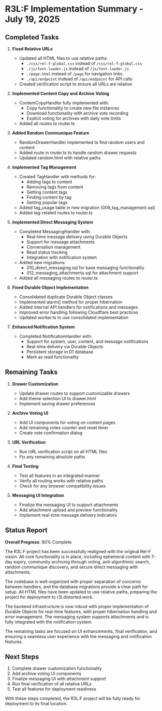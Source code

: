 # R3L:F Implementation Summary - July 19, 2025

## Completed Tasks

1. **Fixed Relative URLs**
   - Updated all HTML files to use relative paths:
     - `./css/rel-f-global.css` instead of `/css/rel-f-global.css`
     - `./js/font-loader.js` instead of `/js/font-loader.js`
     - `./page.html` instead of `/page` for navigation links
     - `./api/endpoint` instead of `/api/endpoint` for API calls
   - Created verification script to ensure all URLs are relative

2. **Implemented Content Copy and Archive Voting**
   - ContentCopyHandler fully implemented with:
     - Copy functionality to create new file instances
     - Download functionality with archive vote recording
     - Explicit voting for archives with daily vote limits
   - Added all routes to router.ts

3. **Added Random Communique Feature**
   - RandomDrawerHandler implemented to find random users and content
   - Added route in router.ts to handle random drawer requests
   - Updated random.html with relative paths

4. **Implemented Tag Management**
   - Created TagHandler with methods for:
     - Adding tags to content
     - Removing tags from content
     - Getting content tags
     - Finding content by tag
     - Getting popular tags
   - Added tag_usage table in new migration (009_tag_management.sql)
   - Added tag-related routes to router.ts

5. **Implemented Direct Messaging System**
   - Completed MessagingHandler with:
     - Real-time message delivery using Durable Objects
     - Support for message attachments
     - Conversation management
     - Read status tracking
     - Integration with notification system
   - Added new migrations:
     - 010_direct_messaging.sql for base messaging functionality
     - 012_messaging_attachments.sql for attachment support
   - Added all messaging routes to router.ts

6. **Fixed Durable Object Implementation**
   - Consolidated duplicate Durable Object classes
   - Implemented alarm() method for proper hibernation
   - Added internal API handlers for notifications and messages
   - Improved error handling following Cloudflare best practices
   - Updated worker.ts to use consolidated implementation

7. **Enhanced Notification System**
   - Completed NotificationHandler with:
     - Support for system, user, content, and message notifications
     - Real-time delivery via Durable Objects
     - Persistent storage in D1 database
     - Mark as read functionality

## Remaining Tasks

1. **Drawer Customization**
   - Update drawer routes to support customizable drawers
   - Add theme selection UI to drawer.html
   - Implement saving drawer preferences

2. **Archive Voting UI**
   - Add UI components for voting on content pages
   - Add remaining votes counter and reset timer
   - Create vote confirmation dialog

3. **URL Verification**
   - Run URL verification script on all HTML files
   - Fix any remaining absolute paths

4. **Final Testing**
   - Test all features in an integrated manner
   - Verify all routing works with relative paths
   - Check for any browser compatibility issues
   
5. **Messaging UI Integration**
   - Finalize the messaging UI to support attachments
   - Add attachment upload and preview functionality
   - Implement real-time message delivery indicators

## Status Report

**Overall Progress**: 90% Complete

The R3L:F project has been successfully realigned with the original Rel-F vision. All core functionality is in place, including ephemeral content with 7-day expiry, community archiving through voting, anti-algorithmic search, random communique discovery, and secure direct messaging with attachments.

The codebase is well-organized with proper separation of concerns between handlers, and the database migrations provide a clear path for setup. All HTML files have been updated to use relative paths, preparing the project for deployment to r3l.distorted.work.

The backend infrastructure is now robust with proper implementation of Durable Objects for real-time features, with proper hibernation handling and error management. The messaging system supports attachments and is fully integrated with the notification system.

The remaining tasks are focused on UI enhancements, final verification, and ensuring a seamless user experience with the messaging and notification features.

## Next Steps

1. Complete drawer customization functionality
2. Add archive voting UI components
3. Finalize messaging UI with attachment support
4. Run final verification of all relative URLs
5. Test all features for deployment readiness

With these steps completed, the R3L:F project will be fully ready for deployment to its final location.
